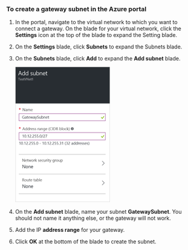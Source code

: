 ### To create a gateway subnet in the Azure portal

1. In the portal, navigate to the virtual network to which you want to connect a gateway. On the blade for your virtual network, click the **Settings** icon at the top of the blade to expand the Setting blade. 

2. On the **Settings** blade, click **Subnets** to expand the Subnets blade.

3. On the **Subnets** blade, click **Add** to expand the **Add subnet** blade.

	![Add the gateway subnet](./media/vpn-gateway-add-gwsubnet-rm-portal-include/addgwsubnet250.png)

4. On the **Add subnet** blade, name your subnet **GatewaySubnet**. You should not name it anything else, or the gateway will not work.

5. Add the IP **address range** for your gateway.

6. Click **OK** at the bottom of the blade to create the subnet.



